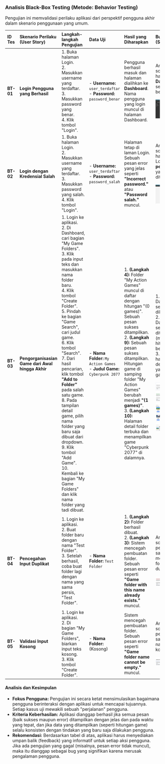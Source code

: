 ### Analisis Black-Box Testing (Metode: Behavior Testing)

Pengujian ini memvalidasi perilaku aplikasi dari perspektif pengguna akhir dalam skenario penggunaan yang umum.

| ID Tes | Skenario Perilaku (User Story) | Langkah-langkah Pengujian | Data Uji | Hasil yang Diharapkan | Bukti (Screenshot) |
| :--- | :--- | :--- | :--- | :--- | :--- |
| **BT-01** | **Login Pengguna yang Berhasil** | 1. Buka halaman Login.<br>2. Masukkan username yang terdaftar.<br>3. Masukkan password yang benar.<br>4. Klik tombol "Login". | - **Username:** `user_terdaftar`<br>- **Password:** `password_benar` | Pengguna berhasil masuk dan halaman dialihkan ke **Dashboard**. Nama pengguna yang login muncul di halaman Dashboard. | Ambil screenshot halaman **Dashboard** setelah login berhasil.<br><br> ![bt1](./bt1.png) |
| **BT-02** | **Login dengan Kredensial Salah** | 1. Buka halaman Login.<br>2. Masukkan username yang terdaftar.<br>3. Masukkan password yang salah.<br>4. Klik tombol "Login". | - **Username:** `user_terdaftar`<br>- **Password:** `password_salah` | Halaman tetap di laman Login. Sebuah pesan error yang jelas seperti **"Incorrect password."** atau **"Password salah."** muncul. | Ambil screenshot halaman Login dengan **pesan error** yang ditampilkan.<br><br> ![bt2](./bt2.png) |
| **BT-03** | **Pengorganisasian Game dari Awal hingga Akhir** | 1. Login ke aplikasi.<br>2. Di Dashboard, cari bagian "My Game Folders".<br>3. Klik pada input teks dan masukkan nama folder baru.<br>4. Klik tombol "Create Folder".<br>5. Pindah ke bagian "Game Search", cari judul game.<br>6. Klik tombol "Search".<br>7. Dari hasil pencarian, klik tombol **"Add to Folder"** pada salah satu game.<br>8. Pada tampilan detail game, pilih nama folder yang baru saja dibuat dari dropdown.<br>9. Klik tombol "Add Game".<br>10. Kembali ke bagian "My Game Folders" dan klik nama folder yang tadi dibuat. | - **Nama Folder:** `My Action Games`<br>- **Judul Game:** `Cyberpunk 2077` | 1. **(Langkah 4):** Folder "My Action Games" muncul di daftar dengan hitungan "(0 games)". Sebuah pesan sukses ditampilkan.<br>2. **(Langkah 9):** Sebuah pesan sukses ditampilkan. Hitungan game di samping folder "My Action Games" berubah menjadi **"(1 games)"**.<br>3. **(Langkah 10):** Halaman detail folder terbuka dan menampilkan game "Cyberpunk 2077" di dalamnya. | 1. Screenshot Dashboard setelah folder dibuat.<br>2. Screenshot Dashboard setelah game ditambahkan (menunjukkan hitungan berubah).<br>3. Screenshot halaman detail folder yang berisi game baru.<br><br> ![bt3-1](./bt3-1.png) <br> ![bt3-2](./bt3-2.png) <br> ![bt3-3](./bt3-3.png) <br> ![bt3-4](./bt3-4.png)|
| **BT-04** | **Pencegahan Input Duplikat** | 1. Login ke aplikasi.<br>2. Buat folder baru dengan nama "Test Folder".<br>3. Setelah berhasil, coba buat folder lagi dengan nama yang sama persis, "Test Folder". | - **Nama Folder:** `Test Folder` | 1. **(Langkah 2):** Folder berhasil dibuat.<br>2. **(Langkah 3):** Sistem mencegah pembuatan folder. Sebuah pesan error seperti **"Game folder with this name already exists."** muncul. | Ambil screenshot pesan error saat mencoba membuat folder duplikat.<br><br> ![bt4](./bt4.png) |
| **BT-05** | **Validasi Input Kosong** | 1. Login ke aplikasi.<br>2. Di bagian "My Game Folders", biarkan input teks kosong.<br>3. Klik tombol "Create Folder". | - **Nama Folder:** (Kosong) | Sistem mencegah pembuatan folder. Sebuah pesan error seperti **"Game folder name cannot be empty."** muncul. | Ambil screenshot pesan error saat input nama folder kosong.<br><br> ![bt5](./bt5.png) |

#### Analisis dan Kesimpulan

* **Fokus Pengguna:** Pengujian ini secara ketat mensimulasikan bagaimana pengguna berinteraksi dengan aplikasi untuk mencapai tujuannya. Setiap kasus uji mewakili sebuah "perjalanan" pengguna.
* **Kriteria Keberhasilan:** Aplikasi dianggap berhasil jika semua pesan (baik sukses maupun error) ditampilkan dengan jelas dan pada waktu yang tepat, dan jika data yang ditampilkan (seperti hitungan game) selalu konsisten dengan tindakan yang baru saja dilakukan pengguna.
* **Rekomendasi:** Berdasarkan tabel di atas, aplikasi harus menyediakan umpan balik (feedback) yang informatif untuk setiap aksi pengguna. Jika ada pengujian yang gagal (misalnya, pesan error tidak muncul), maka itu dianggap sebagai bug yang signifikan karena merusak pengalaman pengguna.